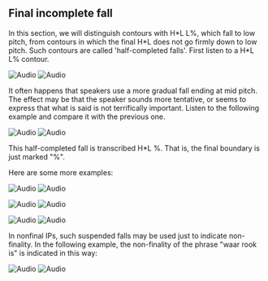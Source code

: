 Final incomplete fall
---------------------

In this section, we will distinguish contours with H\*L L%, which fall to low pitch, from contours in which the final H\*L does not go firmly down to low pitch. Such contours are called 'half-completed falls'. First listen to a H\*L L% contour.

![Audio](audio.gif) ![Audio](./audio/gif/027.gif)

It often happens that speakers use a more gradual fall ending at mid pitch. The effect may be that the speaker sounds more tentative, or seems to express that what is said is not terrifically important. Listen to the following example and compare it with the previous one.

![Audio](audio.gif) ![Audio](./audio/gif/029.gif)

This half-completed fall is transcribed H\*L %. That is, the final boundary is just marked "%".

Here are some more examples:

![Audio](audio.gif) ![Audio](./audio/gif/170.gif)

![Audio](audio.gif) ![Audio](./audio/gif/075.gif)

![Audio](audio.gif) ![Audio](./audio/gif/082.gif)

In nonfinal IPs, such suspended falls may be used just to indicate non-finality. In the following example, the non-finality of the phrase "waar rook is" is indicated in this way:

![Audio](audio.gif) ![Audio](./audio/gif/367.gif)
